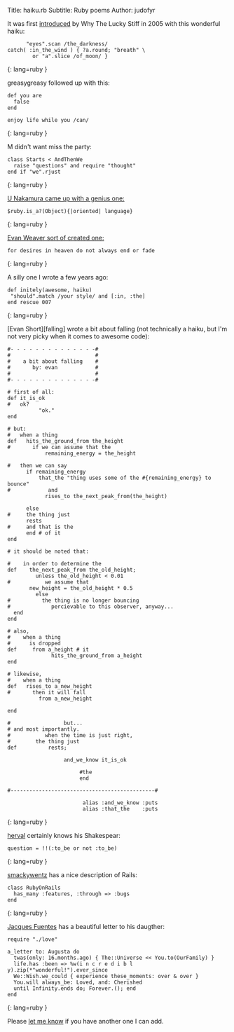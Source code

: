 Title: haiku.rb
Subtitle: Ruby poems
Author: judofyr

It was first [introduced][haiku] by Why The Lucky Stiff in 2005 with this
wonderful haiku:

          "eyes".scan /the_darkness/
    catch( :in_the_wind ) { ?a.round; "breath" \
            or "a".slice /of_moon/ }      
{: lang=ruby }

greasygreasy followed up with this:

    def you are
      false
    end

    enjoy life while you /can/  
{: lang=ruby }

M didn't want miss the party:

    class Starts < AndThenWe
      raise "questions" and require "thought"
    end if "we".rjust
{: lang=ruby }

[U Nakamura came up with a genius one:][rehaiku]

    $ruby.is_a?(Object){|oriented| language}
{: lang=ruby }

[Evan Weaver sort of created one:][mm]

    for desires in heaven do not always end or fade
{: lang=ruby }

A silly one I wrote a few years ago:

    def initely(awesome, haiku)
     "should".match /your style/ and [:in, :the]
    end rescue 007  
{: lang=ruby }

[Evan Short][falling] wrote a bit about falling (not technically a haiku,
but I'm not very picky when it comes to awesome code):

    #- - - - - - - - - - - - - -#
    #                           #
    #    a bit about falling    #
    #       by: evan            #
    #                           #
    #- - - - - - - - - - - - - -#

    # first of all:
    def it_is_ok
    #   ok?
              "ok."
    end

    # but:
    #   when a thing
    def   hits_the_ground_from the_height
    #       if we can assume that the
                remaining_energy = the_height

    #   then we can say 
          if remaining_energy
              that_the "thing uses some of the #{remaining_energy} to bounce"
    #            and
                rises_to the_next_peak_from(the_height)

          else
    #     the thing just
          rests
    #     and that is the
          end # of it
    end

    # it should be noted that:

    #    in order to determine the
    def    the_next_peak_from the_old_height;
             unless the_old_height < 0.01
    #           we assume that
           new_height = the_old_height * 0.5
             else
    #          the thing is no longer bouncing
    #             percievable to this observer, anyway...
      end
    end

    # also, 
    #    when a thing
    #      is dropped
    def     from a_height # it 
                  hits_the_ground_from a_height
    end

    # likewise,
    #    when a thing
    def   rises_to a_new_height
    #       then it will fall
              from a_new_height

    end

    #                 but...
    # and most importantly.
    #           when the time is just right,
    #        the thing just
    def          rests;

                      and_we_know it_is_ok

                           #the
                           end

    #----------------------------------------------#

                            alias :and_we_know :puts
                            alias :that_the    :puts
{: lang=ruby }

[herval] certainly knows his Shakespear:

    question = !!(:to_be or not :to_be)  
{: lang=ruby }

[smackywentz] has a nice description of Rails:

    class RubyOnRails
      has_many :features, :through => :bugs
    end
{: lang=ruby }

[Jacques Fuentes][jac] has a beautiful letter to his daugther:

    require "./love"

    a_letter to: Augusta do
      twas(only: 16.months.ago) { The::Universe << You.to(OurFamily) }
      life.has :been => %w(i n c r e d i b l y).zip(*"wonderful!").ever_since
      We::Wish.we_could { experience these_moments: over & over }
      You.will always_be: Loved, and: Cherished
      until Infinity.ends do; Forever.(); end
    end
{: lang=ruby }

Please [let me know](/comments) if you have another one I can add.

[haiku]: http://redhanded.hobix.com/bits/haikuRb.html 
[rehaiku]: http://redhanded.hobix.com/bits/rehaikurb.html
[mm]: http://blog.evanweaver.com/articles/2007/05/23/keats-rb/
[herval]: http://reddit.com/user/herval/
[smackywentz]: http://reddit.com/user/smackywentz/
[jac]: http://jpfuentes2.tumblr.com/post/39935683274/a-letter-to-my-daughter-augusta-in-ruby

